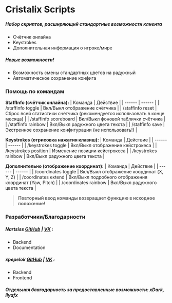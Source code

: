 # Cristalix Scripts

##### Набор скриптов, расширяющий стандартные возможности клиента

  - Счётчик онлайна
  - Keystrokes
  - Дополнительная информация о игроке/мире

##### Новые возможности!

  - Возможность смены стандартных цветов на радужный
  - Автоматическое сохранение конфига

### Помощь по командам

**StaffInfo (счётчик онлайна):**
| Команда | Действие |
| ------ | ------ |
| /staffinfo toggle | Вкл/Выкл отображение счётчика |
| /staffinfo reset | Сброс всей статистики счётчика (рекомендуется использовать в конце месяца) |
| /staffinfo scoreboard | Вкл/Выкл фоновой таблички счётчика |
| /staffinfo rainbow | Вкл/Выкл радужного цвета текста |
| /staffinfo save | Экстренное сохранение конфигурации (не использовать!) |

**Keystrokes (отрисовка нажатия клавиш):**
| Команда | Действие |
| ------ | ------ |
| /keystrokes toggle | Вкл/Выкл отображение кейстрокеса |
| /keystrokes position | Изменение позиции кейстрокеса |
| /keystrokes rainbow | Вкл/Выкл радужного цвета текста |

**Дополнительно (отображение координат):**
| Команда | Действие |
| ------ | ------ |
| /coordinates toggle | Вкл/Выкл отображение координат (X, Y, Z) |
| /coordinates extend | Вкл/Выкл подробного отображения координат (Yaw, Pitch) |
| /coordinates rainbow | Вкл/Выкл радужного цвета текста |

> **Повторный ввод команды возвращает функцию в исходное положение!**

### Разработчики/Благодарности
##### **Nartsiss [GitHub](https://github.com/Nartsissov/) | [VK](https://vk.com/nartsisss/)  :**
- Backend
- Documentation
##### **xpepelok [GitHub](https://github.com/xpepelok/) | [VK](https://vk.com/xpepelok/)  :**
- Backend
- Frontend
##### Отдельная благодарность за предоставленные возможности: **xDark, ilyafx**

